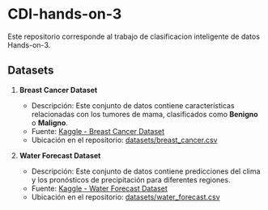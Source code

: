 # CDI-hands-on-3
Este repositorio corresponde al trabajo de clasificacion inteligente de datos Hands-on-3.

## Datasets

1. **Breast Cancer Dataset**
   - Descripción: Este conjunto de datos contiene características relacionadas con los tumores de mama, clasificados como **Benigno** o **Maligno**.
   - Fuente: [Kaggle - Breast Cancer Dataset](https://www.kaggle.com/uciml/breast-cancer-wisconsin-data)
   - Ubicación en el repositorio: [datasets/breast_cancer.csv](./datasets/breast_cancer.csv)

2. **Water Forecast Dataset**
   - Descripción: Este conjunto de datos contiene predicciones del clima y los pronósticos de precipitación para diferentes regiones. 
   - Fuente: [Kaggle - Water Forecast Dataset](https://www.kaggle.com/competitions/datasciencebowl/data)
   - Ubicación en el repositorio: [datasets/water_forecast.csv](./datasets/water_forecast.csv)
